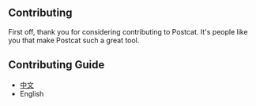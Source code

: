 ## Contributing

First off, thank you for considering contributing to Postcat. It's people
like you that make Postcat such a great tool.

## Contributing Guide
* [中文](https://github.com/Postcatlab/postcat/wiki/%E8%B4%A1%E7%8C%AE%E8%80%85%E6%8C%87%E5%8D%97)
* English